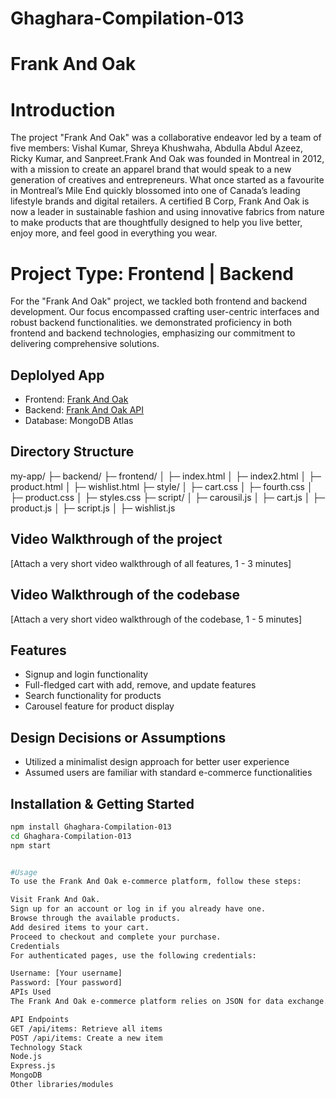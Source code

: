 # Ghaghara-Compilation-013
# Frank And Oak
# Introduction
The project "Frank And Oak" was a collaborative endeavor led by a team of five members: Vishal Kumar, Shreya Khushwaha, Abdulla Abdul Azeez, Ricky Kumar, and Sanpreet.Frank And Oak was founded in Montreal in 2012, with a mission to create an apparel brand that would speak to a new generation of creatives and entrepreneurs.
What once started as a favourite in Montreal’s Mile End quickly blossomed into one of Canada’s leading lifestyle brands and digital retailers.
A certified B Corp, Frank And Oak is now a leader in sustainable fashion and using innovative fabrics from nature to make products that are thoughtfully designed to help you live better, enjoy more, and feel good in everything you wear.
# Project Type: Frontend | Backend
For the "Frank And Oak" project, we tackled both frontend and backend development. Our focus encompassed crafting user-centric interfaces and robust backend functionalities. we demonstrated proficiency in both frontend and backend technologies, emphasizing our commitment to delivering comprehensive solutions.

## Deplolyed App
- Frontend: [Frank And Oak](https://frankandoak.com)
- Backend: [Frank And Oak API](https://api.frankandoak.com)
- Database: MongoDB Atlas
## Directory Structure
my-app/
├─ backend/
├─ frontend/
│ ├─ index.html
│ ├─ index2.html
│ ├─ product.html
│ ├─ wishlist.html
├─ style/
│ ├─ cart.css
│ ├─ fourth.css
│ ├─ product.css
│ ├─ styles.css
├─ script/
│ ├─ carousil.js
│ ├─ cart.js
│ ├─ product.js
│ ├─ script.js
│ ├─ wishlist.js

## Video Walkthrough of the project
[Attach a very short video walkthrough of all features, 1 - 3 minutes]

## Video Walkthrough of the codebase
[Attach a very short video walkthrough of the codebase, 1 - 5 minutes]

## Features
- Signup and login functionality
- Full-fledged cart with add, remove, and update features
- Search functionality for products
- Carousel feature for product display

## Design Decisions or Assumptions
- Utilized a minimalist design approach for better user experience
- Assumed users are familiar with standard e-commerce functionalities

## Installation & Getting Started
```bash
npm install Ghaghara-Compilation-013
cd Ghaghara-Compilation-013
npm start


#Usage
To use the Frank And Oak e-commerce platform, follow these steps:

Visit Frank And Oak.
Sign up for an account or log in if you already have one.
Browse through the available products.
Add desired items to your cart.
Proceed to checkout and complete your purchase.
Credentials
For authenticated pages, use the following credentials:

Username: [Your username]
Password: [Your password]
APIs Used
The Frank And Oak e-commerce platform relies on JSON for data exchange.

API Endpoints
GET /api/items: Retrieve all items
POST /api/items: Create a new item
Technology Stack
Node.js
Express.js
MongoDB
Other libraries/modules
